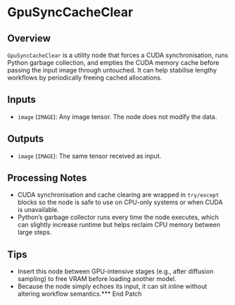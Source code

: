 # GpuSyncCacheClear


## Overview
`GpuSyncCacheClear` is a utility node that forces a CUDA synchronisation, runs Python garbage collection, and empties the CUDA memory cache before passing the input image through untouched. It can help stabilise lengthy workflows by periodically freeing cached allocations.

## Inputs
- `image` (`IMAGE`): Any image tensor. The node does not modify the data.

## Outputs
- `image` (`IMAGE`): The same tensor received as input.

## Processing Notes
- CUDA synchronisation and cache clearing are wrapped in `try/except` blocks so the node is safe to use on CPU-only systems or when CUDA is unavailable.
- Python’s garbage collector runs every time the node executes, which can slightly increase runtime but helps reclaim CPU memory between large steps.

## Tips
- Insert this node between GPU-intensive stages (e.g., after diffusion sampling) to free VRAM before loading another model.
- Because the node simply echoes its input, it can sit inline without altering workflow semantics.*** End Patch
